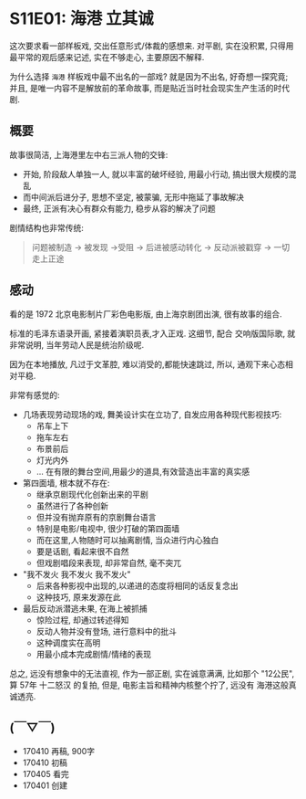 # S11E01: 海港 立其诚
这次要求看一部样板戏, 交出任意形式/体裁的感想来.
对平剧, 实在没积累, 只得用最平常的观后感来记述,
实在不够走心, 主要原因不解释.

为什么选择 `海港` 样板戏中最不出名的一部戏?
就是因为不出名, 好奇想一探究竟;
并且, 是唯一内容不是解放前的革命故事,
而是贴近当时社会现实生产生活的时代剧.

## 概要
故事很简洁, 上海港里左中右三派人物的交锋:

- 开始, 阶段敌人单独一人, 就以丰富的破坏经验, 用最小行动, 搞出很大规模的混乱
- 而中间派后进分子, 思想不坚定, 被蒙骗, 无形中拖延了事故解决
- 最终, 正派有决心有群众有能力, 稳步从容的解决了问题

剧情结构也非常传统:

> 问题被制造 -\> 被发现 -\>受阻 -\> 后进被感动转化 -\> 反动派被戳穿 -\> 一切走上正途

## 感动
看的是 1972 北京电影制片厂彩色电影版,
由上海京剧团出演, 很有故事的组合.

标准的毛泽东语录开画, 
紧接着演职员表,才入正戏.
这细节, 配合 交响版国际歌,
就非常说明, 当年劳动人民是统治阶级呢.

因为在本地播放, 凡过于文革腔, 难以消受的,都能快速跳过, 
所以, 通观下来心态相对平稳.

非常有感觉的:

- 几场表现劳动现场的戏, 舞美设计实在立功了, 自发应用各种现代影视技巧:
	- 吊车上下
	- 拖车左右
	- 布景前后
	- 灯光内外
	- … 在有限的舞台空间,用最少的道具,有效营造出丰富的真实感
- 第四面墙, 根本就不存在:
	- 继承京剧现代化创新出来的平剧
	- 虽然进行了各种创新
	- 但并没有抛弃原有的京剧舞台语言
	- 特别是电影/电视中, 很少打破的第四面墙
	- 而在这里,人物随时可以抽离剧情, 当众进行内心独白
	- 要是话剧, 看起来很不自然
	- 但戏剧唱段来表现, 却非常自然, 毫不突兀
- "我不发火 我不发火 我不发火"
	- 后来各种影视中出现的,以递进的态度将相同的话反复念出
	- 这种技巧, 原来发源在此
- 最后反动派潜逃未果, 在海上被抓捕
	- 惊险过程, 却通过转述得知
	- 反动人物并没有登场, 进行意料中的批斗
	- 这种调度实在高明
	- 用最小成本完成剧情/情绪的表现

总之, 远没有想象中的无法直视, 
作为一部正剧, 实在诚意满满,
比如那个 "12公民", 算 57年 十二怒汉 的复拍,
但是, 电影主旨和精神内核整个拧了,
远没有 海港这般真诚透亮.


## (￣▽￣)

- 170410 再稿, 900字
- 170410 初稿
- 170405 看完
- 170401 创建
